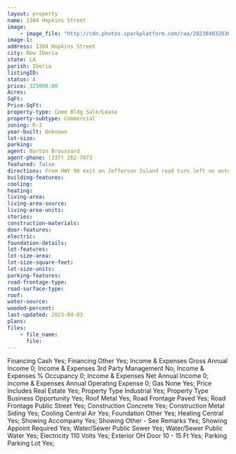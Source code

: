 ```yaml
---
layout: property
name: 1304 Hopkins Street 
image:
    - image_file: "http://cdn.photos.sparkplatform.com/raa/20230403203622164144000000.jpg"
image-1:
address: 1304 Hopkins Street
city: New Iberia
state: LA
parish: Iberia
listingID: 
status: A
price: 325000.00
Acres: 
SqFt: 
Price-SqFt: 
property-type: Comm Bldg Sale/Lease
property-subtype: Commercial
zoning: R-3
year-built: Unknown
lot-size: 
parking: 
agent: Barton Broussard
agent-phone: (337) 262-7873
featured: false
directions: From HWY 90 exit on Jefferson Island road turn left on onto Jefferson Island Road continue onto S Hopkins Street. Destination will be on your left.
building-features: 
cooling: 
heating: 
living-area: 
living-area-source: 
living-area-units: 
stories: 
construction-materials: 
door-features: 
electric: 
foundation-details: 
lot-features: 
lot-size-area: 
lot-size-square-feet: 
lot-size-units: 
parking-features: 
road-frontage-type: 
road-surface-type: 
roof: 
water-source: 
wooded-percent: 
last-updated: 2023-04-03
plans: 
files:
    - file_name:
      file:
---
```

Financing	Cash	Yes;
Financing	Other	Yes;
Income & Expenses	Gross Annual Income	0;
Income & Expenses	3rd Party Management	No;
Income & Expenses	% Occupancy	0;
Income & Expenses	Net Annual Income	0;
Income & Expenses	Annual Operating Expense	0;
Gas	None	Yes;
Price Includes	Real Estate	Yes;
Property Type	Industrial	Yes;
Property Type	Business Opportunity	Yes;
Roof	Metal	Yes;
Road Frontage	Paved	Yes;
Road Frontage	Public Street	Yes;
Construction	Concrete	Yes;
Construction	Metal Siding	Yes;
Cooling	Central Air	Yes;
Foundation	Other	Yes;
Heating	Central	Yes;
Showing	Accompany	Yes;
Showing	Other - See Remarks	Yes;
Showing	Appoint Required	Yes;
Water/Sewer	Public Sewer	Yes;
Water/Sewer	Public Water	Yes;
Electricity	110 Volts	Yes;
Exterior	OH Door 10 - 15 Ft	Yes;
Parking	Parking Lot	Yes;

